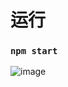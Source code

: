 # 运行

### `npm start`

![image](https://user-images.githubusercontent.com/56719562/130942517-4e6edf82-75da-4a71-a591-b5795e1bbe0a.png)

